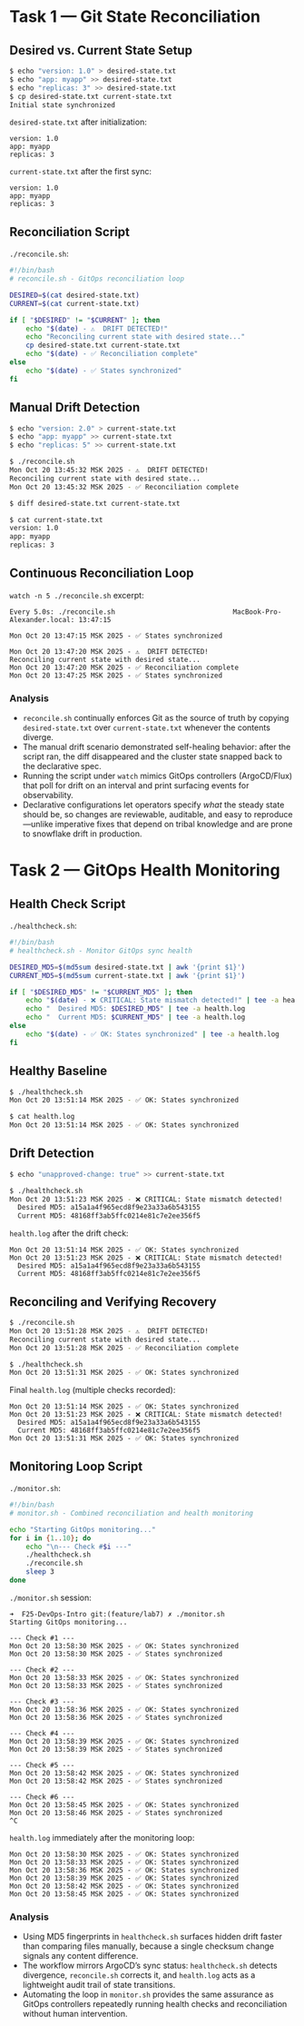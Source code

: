 # Task 1 — Git State Reconciliation

## Desired vs. Current State Setup
```sh
$ echo "version: 1.0" > desired-state.txt
$ echo "app: myapp" >> desired-state.txt
$ echo "replicas: 3" >> desired-state.txt
$ cp desired-state.txt current-state.txt
Initial state synchronized
```

`desired-state.txt` after initialization:
```text
version: 1.0
app: myapp
replicas: 3
```

`current-state.txt` after the first sync:
```text
version: 1.0
app: myapp
replicas: 3
```

## Reconciliation Script
`./reconcile.sh`:
```bash
#!/bin/bash
# reconcile.sh - GitOps reconciliation loop

DESIRED=$(cat desired-state.txt)
CURRENT=$(cat current-state.txt)

if [ "$DESIRED" != "$CURRENT" ]; then
    echo "$(date) - ⚠️  DRIFT DETECTED!"
    echo "Reconciling current state with desired state..."
    cp desired-state.txt current-state.txt
    echo "$(date) - ✅ Reconciliation complete"
else
    echo "$(date) - ✅ States synchronized"
fi
```

## Manual Drift Detection
```sh
$ echo "version: 2.0" > current-state.txt
$ echo "app: myapp" >> current-state.txt
$ echo "replicas: 5" >> current-state.txt

$ ./reconcile.sh
Mon Oct 20 13:45:32 MSK 2025 - ⚠️  DRIFT DETECTED!
Reconciling current state with desired state...
Mon Oct 20 13:45:32 MSK 2025 - ✅ Reconciliation complete

$ diff desired-state.txt current-state.txt

$ cat current-state.txt
version: 1.0
app: myapp
replicas: 3
```

## Continuous Reconciliation Loop
`watch -n 5 ./reconcile.sh` excerpt:
```text
Every 5.0s: ./reconcile.sh                             MacBook-Pro-Alexander.local: 13:47:15

Mon Oct 20 13:47:15 MSK 2025 - ✅ States synchronized

Mon Oct 20 13:47:20 MSK 2025 - ⚠️  DRIFT DETECTED!
Reconciling current state with desired state...
Mon Oct 20 13:47:20 MSK 2025 - ✅ Reconciliation complete
Mon Oct 20 13:47:25 MSK 2025 - ✅ States synchronized
```

### Analysis
- `reconcile.sh` continually enforces Git as the source of truth by copying `desired-state.txt` over `current-state.txt` whenever the contents diverge.
- The manual drift scenario demonstrated self-healing behavior: after the script ran, the diff disappeared and the cluster state snapped back to the declarative spec.
- Running the script under `watch` mimics GitOps controllers (ArgoCD/Flux) that poll for drift on an interval and print surfacing events for observability.
- Declarative configurations let operators specify *what* the steady state should be, so changes are reviewable, auditable, and easy to reproduce—unlike imperative fixes that depend on tribal knowledge and are prone to snowflake drift in production.

# Task 2 — GitOps Health Monitoring

## Health Check Script
`./healthcheck.sh`:
```bash
#!/bin/bash
# healthcheck.sh - Monitor GitOps sync health

DESIRED_MD5=$(md5sum desired-state.txt | awk '{print $1}')
CURRENT_MD5=$(md5sum current-state.txt | awk '{print $1}')

if [ "$DESIRED_MD5" != "$CURRENT_MD5" ]; then
    echo "$(date) - ❌ CRITICAL: State mismatch detected!" | tee -a health.log
    echo "  Desired MD5: $DESIRED_MD5" | tee -a health.log
    echo "  Current MD5: $CURRENT_MD5" | tee -a health.log
else
    echo "$(date) - ✅ OK: States synchronized" | tee -a health.log
fi
```

## Healthy Baseline
```sh
$ ./healthcheck.sh
Mon Oct 20 13:51:14 MSK 2025 - ✅ OK: States synchronized

$ cat health.log
Mon Oct 20 13:51:14 MSK 2025 - ✅ OK: States synchronized
```

## Drift Detection
```sh
$ echo "unapproved-change: true" >> current-state.txt

$ ./healthcheck.sh
Mon Oct 20 13:51:23 MSK 2025 - ❌ CRITICAL: State mismatch detected!
  Desired MD5: a15a1a4f965ecd8f9e23a33a6b543155
  Current MD5: 48168ff3ab5ffc0214e81c7e2ee356f5
```

`health.log` after the drift check:
```text
Mon Oct 20 13:51:14 MSK 2025 - ✅ OK: States synchronized
Mon Oct 20 13:51:23 MSK 2025 - ❌ CRITICAL: State mismatch detected!
  Desired MD5: a15a1a4f965ecd8f9e23a33a6b543155
  Current MD5: 48168ff3ab5ffc0214e81c7e2ee356f5
```

## Reconciling and Verifying Recovery
```sh
$ ./reconcile.sh
Mon Oct 20 13:51:28 MSK 2025 - ⚠️  DRIFT DETECTED!
Reconciling current state with desired state...
Mon Oct 20 13:51:28 MSK 2025 - ✅ Reconciliation complete

$ ./healthcheck.sh
Mon Oct 20 13:51:31 MSK 2025 - ✅ OK: States synchronized
```

Final `health.log` (multiple checks recorded):
```text
Mon Oct 20 13:51:14 MSK 2025 - ✅ OK: States synchronized
Mon Oct 20 13:51:23 MSK 2025 - ❌ CRITICAL: State mismatch detected!
  Desired MD5: a15a1a4f965ecd8f9e23a33a6b543155
  Current MD5: 48168ff3ab5ffc0214e81c7e2ee356f5
Mon Oct 20 13:51:31 MSK 2025 - ✅ OK: States synchronized
```

## Monitoring Loop Script
`./monitor.sh`:
```bash
#!/bin/bash
# monitor.sh - Combined reconciliation and health monitoring

echo "Starting GitOps monitoring..."
for i in {1..10}; do
    echo "\n--- Check #$i ---"
    ./healthcheck.sh
    ./reconcile.sh
    sleep 3
done
```

`./monitor.sh` session:
```text
➜  F25-DevOps-Intro git:(feature/lab7) ✗ ./monitor.sh
Starting GitOps monitoring...

--- Check #1 ---
Mon Oct 20 13:58:30 MSK 2025 - ✅ OK: States synchronized
Mon Oct 20 13:58:30 MSK 2025 - ✅ States synchronized

--- Check #2 ---
Mon Oct 20 13:58:33 MSK 2025 - ✅ OK: States synchronized
Mon Oct 20 13:58:33 MSK 2025 - ✅ States synchronized

--- Check #3 ---
Mon Oct 20 13:58:36 MSK 2025 - ✅ OK: States synchronized
Mon Oct 20 13:58:36 MSK 2025 - ✅ States synchronized

--- Check #4 ---
Mon Oct 20 13:58:39 MSK 2025 - ✅ OK: States synchronized
Mon Oct 20 13:58:39 MSK 2025 - ✅ States synchronized

--- Check #5 ---
Mon Oct 20 13:58:42 MSK 2025 - ✅ OK: States synchronized
Mon Oct 20 13:58:42 MSK 2025 - ✅ States synchronized

--- Check #6 ---
Mon Oct 20 13:58:45 MSK 2025 - ✅ OK: States synchronized
Mon Oct 20 13:58:46 MSK 2025 - ✅ States synchronized
^C
```

`health.log` immediately after the monitoring loop:
```text
Mon Oct 20 13:58:30 MSK 2025 - ✅ OK: States synchronized
Mon Oct 20 13:58:33 MSK 2025 - ✅ OK: States synchronized
Mon Oct 20 13:58:36 MSK 2025 - ✅ OK: States synchronized
Mon Oct 20 13:58:39 MSK 2025 - ✅ OK: States synchronized
Mon Oct 20 13:58:42 MSK 2025 - ✅ OK: States synchronized
Mon Oct 20 13:58:45 MSK 2025 - ✅ OK: States synchronized
```

### Analysis
- Using MD5 fingerprints in `healthcheck.sh` surfaces hidden drift faster than comparing files manually, because a single checksum change signals any content difference.
- The workflow mirrors ArgoCD’s sync status: `healthcheck.sh` detects divergence, `reconcile.sh` corrects it, and `health.log` acts as a lightweight audit trail of state transitions.
- Automating the loop in `monitor.sh` provides the same assurance as GitOps controllers repeatedly running health checks and reconciliation without human intervention.
